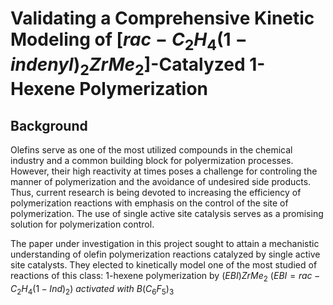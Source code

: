 # Validating a Comprehensive Kinetic Modeling of $[rac-C_2H_4(1-indenyl)_2ZrMe_2]$-Catalyzed 1-Hexene Polymerization

## Background 
Olefins serve as one of the most utilized compounds in the chemical industry and a common building block for polyermization processes. However, their high reactivity at times poses a challenge for controling the manner of polymerization and the avoidance of undesired side products. Thus, current research is being devoted to increasing the efficiency of polymerization reactions with emphasis on the control of the site of polymerization. The use of single active site catalysis serves as a promising solution for polymerization control. 
  
The paper under investigation in this project sought to attain a mechanistic understanding of olefin polymerization reactions catalyzed by single active site catalysts. They elected to kinetically model one of the most studied of reactions of this class: 1-hexene polymerization by $(EBI)ZrMe_2 \ (EBI = rac-C_2H_4(1-Ind)_2) \ activated \ with \ B(C_6F_5)_3$ 
